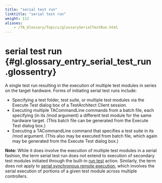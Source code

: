 ```yaml
--- 
title: "serial test run"
linktitle: "serial test run"
weight: 112
aliases: 
    - /TA_Glossary/Topics/glossarySerialTestRun.html
---
```

# serial test run {#gl.glossary_entry_serial_test_run .glossentry}

A single test run resulting in the execution of multiple test modules in series on the target hardware. Forms of initiating serial test runs include:

-   Specifying a test folder, test suite, or multiple test modules via the Execute Test dialog box of a TestArchitect Client session.
-   Executing multiple TACommandLine commands from a batch file, each specifying \(in its /mod argument\) a different test module for the same hardware target. \(This batch file can be generated from the Execute Test dialog box.\)
-   Executing a TACommandLine command that specifies a test suite in its /mod argument. \(This also may be executed from batch file, which again may be generated from the Execute Test dialog box.\)

**Note:** While it does involve the execution of multiple test modules in a serial fashion, the term serial test run does not extend to execution of secondary test modules initiated through the built-in [run test](../../TA_Automation/Topics/bia_run_test.html) action. Similarly, the term does not apply to [serial synchronous remote execution](glossarySerialSynchronousRemoteXqt.html), which involves the serial execution of portions of a given test module across multiple controllers.


